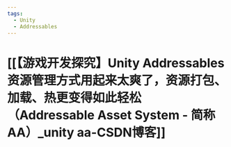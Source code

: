 ```yaml
---
tags:
  - Unity
  - Addressables
---
```

# [[【游戏开发探究】Unity Addressables资源管理方式用起来太爽了，资源打包、加载、热更变得如此轻松（Addressable Asset System - 简称AA）_unity aa-CSDN博客]]